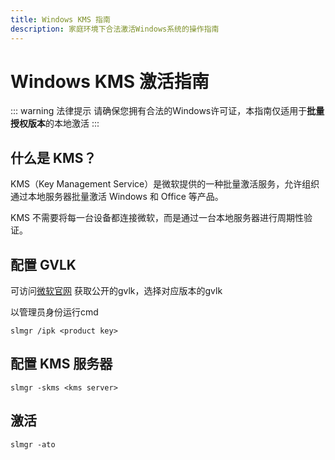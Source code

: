 ```yaml
---
title: Windows KMS 指南
description: 家庭环境下合法激活Windows系统的操作指南
---
```


# Windows KMS 激活指南

::: warning 法律提示
请确保您拥有合法的Windows许可证，本指南仅适用于**批量授权版本**的本地激活
:::

## 什么是 KMS？

KMS（Key Management Service）是微软提供的一种批量激活服务，允许组织通过本地服务器批量激活 Windows 和 Office 等产品。

KMS 不需要将每一台设备都连接微软，而是通过一台本地服务器进行周期性验证。

## 配置 GVLK

可访问[微软官网](https://learn.microsoft.com/zh-cn/windows-server/get-started/kms-client-activation-keys?tabs=server2025%2Cwindows1110ltsc%2Cversion1803%2Cwindows81)
获取公开的gvlk，选择对应版本的gvlk

以管理员身份运行cmd

```shell
slmgr /ipk <product key>
```

## 配置 KMS 服务器

```shell
slmgr -skms <kms server>
```

## 激活

```shell
slmgr -ato
```
